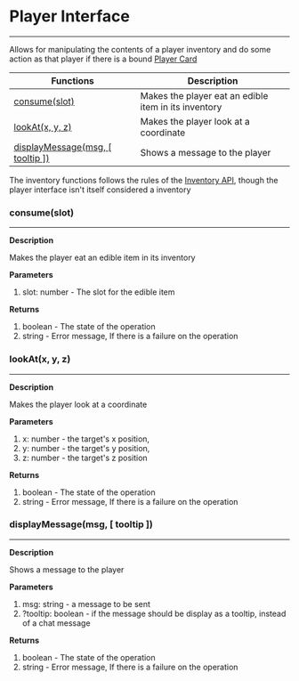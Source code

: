 # Player Interface
---

Allows for manipulating the contents of a player inventory and do some action as that player if there is a bound [Player Card](../items/player-card.md)

| Functions | Description |
| - | - |
| [consume(slot)](#consumeslot) | Makes the player eat an edible item in its inventory |
| [lookAt(x, y, z)](#lookatx-y-z) | Makes the player look at a coordinate |
| [displayMessage(msg, [ tooltip ])](#displaymessagemsg-tooltip) | Shows a message to the player |

The inventory functions follows the rules of the [Inventory API](https://tweaked.cc/generic_peripheral/inventory.html), though the player interface isn't itself considered a inventory

### consume(slot)

---
**Description**

Makes the player eat an edible item in its inventory

**Parameters**

1. slot: number - The slot for the edible item


**Returns**

1. boolean - The state of the operation
2. string - Error message, If there is a failure on the operation


### lookAt(x, y, z)

---
**Description**

Makes the player look at a coordinate

**Parameters**

1. x: number - the target's x position,
2. y: number - the target's y position,
3. z: number - the target's z position 


**Returns**

1. boolean - The state of the operation
2. string - Error message, If there is a failure on the operation

### displayMessage(msg, [ tooltip ])

---
**Description**

Shows a message to the player

**Parameters**

1. msg: string - a message to be sent
2. ?tooltip: boolean - if the message should be display as a tooltip, instead of a chat message


**Returns**

1. boolean - The state of the operation
2. string - Error message, If there is a failure on the operation
